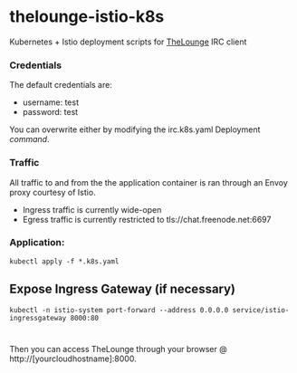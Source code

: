# thelounge-istio-k8s
Kubernetes + Istio deployment scripts for [TheLounge](https://thelounge.chat) IRC client

### Credentials
The default credentials are:
* username: test
* password: test

You can overwrite either by modifying the irc.k8s.yaml Deployment *command*.

### Traffic
All traffic to and from the the application container is ran through an Envoy proxy courtesy of Istio. 
* Ingress traffic is currently wide-open
* Egress traffic is currently restricted to tls://chat.freenode.net:6697 

### Application: 
    kubectl apply -f *.k8s.yaml
    
## Expose Ingress Gateway (if necessary)
    kubectl -n istio-system port-forward --address 0.0.0.0 service/istio-ingressgateway 8000:80

#
Then you can access TheLounge through your browser @ http://[yourcloudhostname]:8000.

